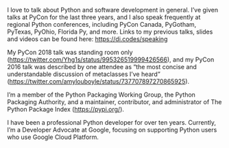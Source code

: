 I love to talk about Python and software development in general. I’ve given talks at PyCon for the last three years, and I also speak frequently at regional Python conferences, including PyCon Canada, PyGotham, PyTexas, PyOhio, Florida Py, and more. Links to my previous talks, slides and videos can be found here: https://di.codes/speaking

My PyCon 2018 talk was standing room only (https://twitter.com/Yhg1s/status/995326519999426566), and my PyCon 2016 talk was described by one attendee as “the most concise and understandable discussion of metaclasses I’ve heard” (https://twitter.com/amylouboyle/status/737707897270865925).

I’m a member of the Python Packaging Working Group, the Python Packaging Authority, and a maintainer, contributor, and administrator of The Python Package Index (https://pypi.org/).

I have been a professional Python developer for over ten years. Currently, I’m a Developer Advocate at Google, focusing on supporting Python users who use Google Cloud Platform.
